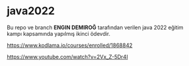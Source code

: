 # java2022

Bu repo ve branch **ENGIN DEMIROĞ** tarafından verilen java 2022 eğitim kampı kapsamında yapılmış ikinci ödevdir.

https://www.kodlama.io/courses/enrolled/1868842

https://www.youtube.com/watch?v=2Vx_Z-5Dr4I
